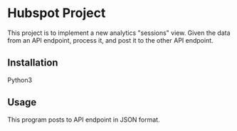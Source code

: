# Hubspot Project

This project is to implement a new analytics "sessions" view. Given the data from an API endpoint, process it, and post it to the other API endpoint.

## Installation

Python3

## Usage

This program posts to API endpoint in JSON format. 

